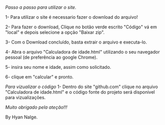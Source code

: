 *Passo a passo para utilizar o site.*
 
1- Para utilizar o site é necessario fazer o download do arquivo!
 
2- Para fazer o download, Clique no botão verde escrito "Código" vá em "local" e depois selecione a opção "Baixar zip".

3- Com o Download concluído, basta extrair o arquivo e executa-lo.
 
4- Abra o arquivo "Calculadora de idade.html" utilizando o seu navegador pessoal (de preferência ao google Chrome).

5- insira seu nome e idade, assim como solicitado.

6- clique em "calcular" e pronto.

*Para vizualizar o código*
1- Dentro do site "github.com" clique no arquivo "Calculadora de idade.html" e o código fonte do projeto será disponivel para vizualizações.

*Muito obrigado pela ateção!!!*

By Hyan Nalge.
